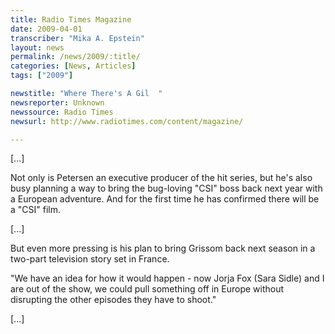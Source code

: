 ```yaml
---
title: Radio Times Magazine
date: 2009-04-01
transcriber: "Mika A. Epstein"
layout: news
permalink: /news/2009/:title/
categories: [News, Articles]
tags: ["2009"]

newstitle: "Where There's A Gil  "
newsreporter: Unknown
newssource: Radio Times
newsurl: http://www.radiotimes.com/content/magazine/

---
```


[...]

Not only is Petersen an executive producer of the hit series, but he's also busy planning a way to bring the bug-loving "CSI" boss back next year with a European adventure. And for the first time he has confirmed there will be a "CSI" film.

[...]

But even more pressing is his plan to bring Grissom back next season in a two-part television story set in France.

"We have an idea for how it would happen - now Jorja Fox (Sara Sidle) and I are out of the show, we could pull something off in Europe without disrupting the other episodes they have to shoot."

[...]
